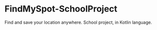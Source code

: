 # FindMySpot-SchoolProject
Find and save your location anywhere.
School project, in Kotlin language.
